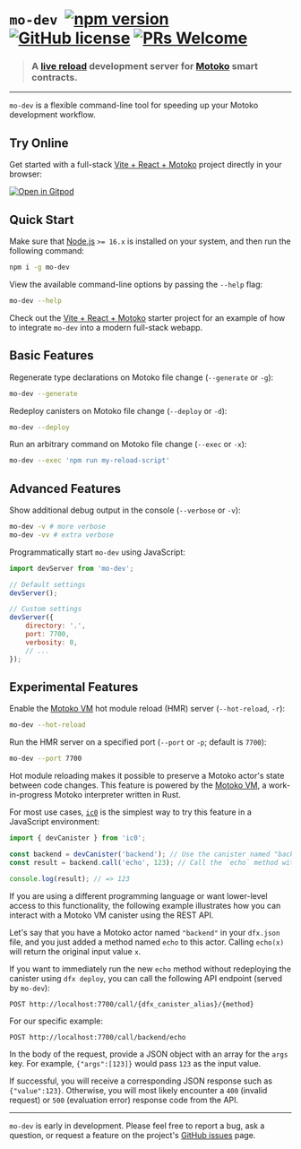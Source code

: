 
# `mo-dev` &nbsp;[![npm version](https://img.shields.io/npm/v/mo-dev.svg?logo=npm)](https://www.npmjs.com/package/mo-dev) [![GitHub license](https://img.shields.io/badge/license-Apache%202.0-blue.svg)](https://opensource.org/licenses/Apache-2.0) [![PRs Welcome](https://img.shields.io/badge/PRs-welcome-brightgreen.svg)](https://github.com/dfinity/motoko-dev-server/issues)

> ### A [live reload](https://blog.logrocket.com/complete-guide-full-stack-live-reload/) development server for [Motoko](https://smartcontracts.org/) smart contracts.

---

`mo-dev` is a flexible command-line tool for speeding up your Motoko development workflow. 

## Try Online

Get started with a full-stack [Vite + React + Motoko](https://github.com/dfinity/motoko-dev-server/tree/main/examples/vite-react#readme) project directly in your browser:

[![Open in Gitpod](https://gitpod.io/button/open-in-gitpod.svg)](https://gitpod.io/#https://github.com/rvanasa/vite-react-motoko)

## Quick Start

Make sure that [Node.js](https://nodejs.org/en/) `>= 16.x` is installed on your system, and then run the following command:

```sh
npm i -g mo-dev
```

View the available command-line options by passing the `--help` flag:

```sh
mo-dev --help
```

Check out the [Vite + React + Motoko](https://github.com/dfinity/motoko-dev-server/tree/main/examples/vite-react/) starter project for an example of how to integrate `mo-dev` into a modern full-stack webapp.

## Basic Features

Regenerate type declarations on Motoko file change (`--generate` or `-g`):

```sh
mo-dev --generate
```

Redeploy canisters on Motoko file change (`--deploy` or `-d`):

```sh
mo-dev --deploy
```

Run an arbitrary command on Motoko file change (`--exec` or `-x`):

```sh
mo-dev --exec 'npm run my-reload-script'
```

## Advanced Features

Show additional debug output in the console (`--verbose` or `-v`):

```sh
mo-dev -v # more verbose
mo-dev -vv # extra verbose
```

Programmatically start `mo-dev` using JavaScript:

```js
import devServer from 'mo-dev';

// Default settings
devServer();

// Custom settings
devServer({
    directory: '.',
    port: 7700,
    verbosity: 0,
    // ...
});
```

## Experimental Features

Enable the [Motoko VM](https://github.com/dfinity/motoko.rs) hot module reload (HMR) server (`--hot-reload`, `-r`):

```sh
mo-dev --hot-reload
```

Run the HMR server on a specified port (`--port` or `-p`; default is `7700`):

```sh
mo-dev --port 7700
```

Hot module reloading makes it possible to preserve a Motoko actor's state between code changes. This feature is powered by the [Motoko VM](https://github.com/dfinity/motoko.rs), a work-in-progress Motoko interpreter written in Rust.

For most use cases, [`ic0`](https://www.npmjs.com/package/ic0) is the simplest way to try this feature in a JavaScript environment:

```js
import { devCanister } from 'ic0';

const backend = devCanister('backend'); // Use the canister named "backend" from your `dfx.json` config file
const result = backend.call('echo', 123); // Call the `echo` method with 123 as input

console.log(result); // => 123
```

If you are using a different programming language or want lower-level access to this functionality, the following example illustrates how you can interact with a Motoko VM canister using the REST API. 

Let's say that you have a Motoko actor named `"backend"` in your `dfx.json` file, and you just added a method named `echo` to this actor. Calling `echo(x)` will return the original input value `x`.

If you want to immediately run the new `echo` method without redeploying the canister using `dfx deploy`, you can call the following API endpoint (served by `mo-dev`):

```
POST http://localhost:7700/call/{dfx_canister_alias}/{method}
```

For our specific example:

```
POST http://localhost:7700/call/backend/echo
```

In the body of the request, provide a JSON object with an array for the `args` key. For example, `{"args":[123]}` would pass `123` as the input value.

If successful, you will receive a corresponding JSON response such as `{"value":123}`. Otherwise, you will most likely encounter a `400` (invalid request) or `500` (evaluation error) response code from the API. 

---

`mo-dev` is early in development. Please feel free to report a bug, ask a question, or request a feature on the project's [GitHub issues](https://github.com/dfinity/motoko-dev-server/issues) page. 